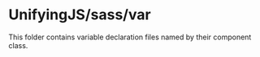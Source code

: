 # UnifyingJS/sass/var

This folder contains variable declaration files named by their component class.
